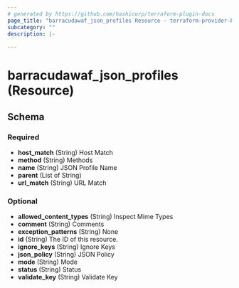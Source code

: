 ```yaml
---
# generated by https://github.com/hashicorp/terraform-plugin-docs
page_title: "barracudawaf_json_profiles Resource - terraform-provider-barracudawaf"
subcategory: ""
description: |-
  
---
```


# barracudawaf_json_profiles (Resource)





<!-- schema generated by tfplugindocs -->
## Schema

### Required

- **host_match** (String) Host Match
- **method** (String) Methods
- **name** (String) JSON Profile Name
- **parent** (List of String)
- **url_match** (String) URL Match

### Optional

- **allowed_content_types** (String) Inspect Mime Types
- **comment** (String) Comments
- **exception_patterns** (String) None
- **id** (String) The ID of this resource.
- **ignore_keys** (String) Ignore Keys
- **json_policy** (String) JSON Policy
- **mode** (String) Mode
- **status** (String) Status
- **validate_key** (String) Validate Key


